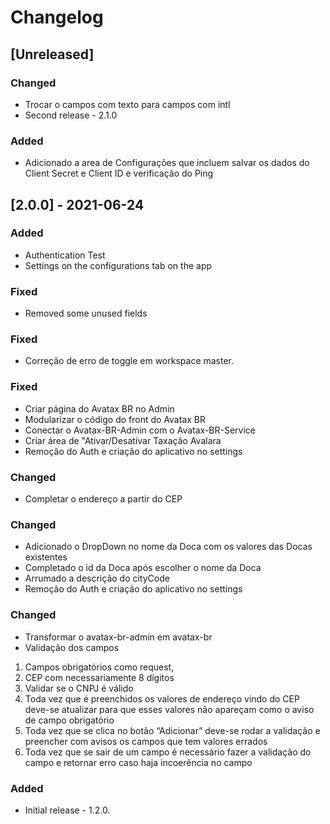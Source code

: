 # Changelog

## [Unreleased]

### Changed
- Trocar o campos com texto para campos com intl
- Second release - 2.1.0

### Added
- Adicionado a area de Configurações que incluem salvar os dados do Client Secret e Client ID e verificação do Ping

## [2.0.0] - 2021-06-24

### Added

- Authentication Test
- Settings on the configurations tab on the app

### Fixed

- Removed some unused fields

### Fixed

- Correção de erro de toggle em workspace master.

### Fixed

- Criar página do Avatax BR no Admin
- Modularizar o código do front do Avatax BR
- Conectar o Avatax-BR-Admin com o Avatax-BR-Service
- Criar área de "Ativar/Desativar Taxação Avalara
- Remoção do Auth e criação do aplicativo no settings

### Changed

- Completar o endereço a partir do CEP

### Changed

- Adicionado o DropDown no nome da Doca com os valores das Docas existentes
- Completado o id da Doca após escolher o nome da Doca
- Arrumado a descrição do cityCode
- Remoção do Auth e criação do aplicativo no settings

### Changed

- Transformar o avatax-br-admin em avatax-br
- Validação dos campos

1. Campos obrigatórios como request,
2. CEP com necessariamente 8 dígitos
3. Validar se o CNPJ é válido
4. Toda vez que é preenchidos os valores de endereço vindo do CEP deve-se atualizar para que esses valores não apareçam como o aviso de campo obrigatório
5. Toda vez que se clica no botão “Adicionar” deve-se rodar a validação e preencher com avisos os campos que tem valores errados
6. Toda vez que se sair de um campo é necessário fazer a validação do campo e retornar erro caso haja incoerência no campo

### Added
- Initial release - 1.2.0.
